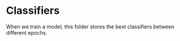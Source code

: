 # Classifiers

When we train a model, this folder stores the best classifiers between different epochs.
